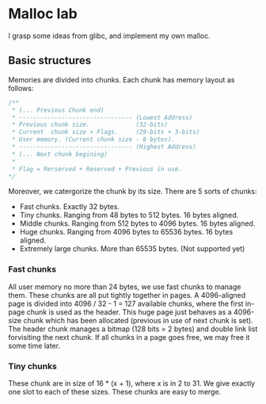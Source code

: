 # Malloc lab

I grasp some ideas from glibc, and implement my own malloc.

## Basic structures

Memories are divided into chunks. Each chunk has memory layout as follows:

```C
/**
 * (... Previous Chunk end)
 * -------------------------------- (Lowest Address)
 * Previous chunk size.             (32-bits)
 * Current  chunk size + Flags.     (29-bits + 3-bits)
 * User memory. (Current chunk size - 8 bytes).
 * -------------------------------- (Highest Address)
 * (... Next chunk begining)
 *
 * Flag = Rerserved + Reserved + Previous in use.
*/
```

Moreover, we catergorize the chunk by its size. There are 5 sorts of chunks:

- Fast chunks. Exactly 32 bytes.
- Tiny chunks. Ranging from 48 bytes to 512 bytes.      16 bytes aligned.
- Middle chunks. Ranging from 512 bytes to 4096 bytes.  16 bytes aligned.
- Huge chunks. Ranging from 4096 bytes to 65536 bytes.  16 bytes aligned.
- Extremely large chunks. More than 65535 bytes. (Not supported yet)

### Fast chunks

All user memory no more than 24 bytes, we use fast chunks to manage them. These chunks are all put tightly together in pages. A 4096-aligned page is divided into 4096 / 32 - 1 = 127 available chunks, where the first in-page chunk is used as the header. This huge page just behaves as a 4096-size chunk which has been allocated (previous in use of next chunk is set). The header chunk manages a bitmap (128 bits = 2 bytes) and double link list forvisiting the next chunk. If all chunks in a page goes free, we may free it some time later.

### Tiny chunks

These chunk are in size of 16 * (x + 1), where x is in 2 to 31. We give exactly one slot to each of these sizes. These chunks are easy to merge.
